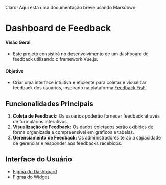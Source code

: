 Claro! Aqui está uma documentação breve usando Markdown:

# Dashboard de Feedback

#### Visão Geral
- Este projeto consistirá no desenvolvimento de um dashboard de feedback utilizando o framework Vue.js.

#### Objetivo
- Criar uma interface intuitiva e eficiente para coletar e visualizar feedback dos usuários, inspirado na plataforma [Feedback Fish](https://feedback.fish/).


## Funcionalidades Principais
1. **Coleta de Feedback:** Os usuários poderão fornecer feedback através de formulários interativos.
2. **Visualização de Feedback:** Os dados coletados serão exibidos de forma organizada e compreensível em gráficos e tabelas.
3. **Gerenciamento de Feedback:** Os administradores terão a capacidade de gerenciar e responder aos feedbacks recebidos.

## Interface do Usuário

- [Figma do Dashboard](https://www.figma.com/file/WhUZBnYnxgXVImQjh04Qon/Admin?node-id=0%3A1)
- [Figma do Widget](https://www.figma.com/file/VYWmc92nrhSqrgUxf6QpFj/Widget?node-id=0%3A1)
